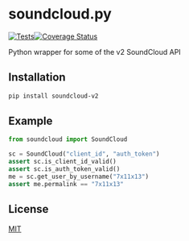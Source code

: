 # soundcloud.py

[![Tests](https://github.com/7x11x13/soundcloud.py/actions/workflows/ci.yml/badge.svg)](https://github.com/7x11x13/soundcloud.py/actions/workflows/ci.yml)[![Coverage Status](https://coveralls.io/repos/github/7x11x13/soundcloud.py/badge.svg?branch=main)](https://coveralls.io/github/7x11x13/soundcloud.py?branch=main)

Python wrapper for some of the v2 SoundCloud API

## Installation

```bash
pip install soundcloud-v2
```

## Example

```python
from soundcloud import SoundCloud

sc = SoundCloud("client_id", "auth_token")
assert sc.is_client_id_valid()
assert sc.is_auth_token_valid()
me = sc.get_user_by_username("7x11x13")
assert me.permalink == "7x11x13"
```

## License
[MIT](https://choosealicense.com/licenses/mit/)